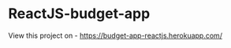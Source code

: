 # ReactJS-budget-app

View this project on - <a href="https://budget-app-reactjs.herokuapp.com">https://budget-app-reactjs.herokuapp.com/</a>
